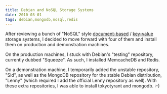 ```yaml
---
title: Debian and NoSQL Storage Systems
date: 2010-03-01
tags: debian,mongodb,nosql,redis
---
```

After reviewing a bunch of "NoSQL" style [document-based](http://www.docunext.com/2010/02/redis-memcachedb-or-couchdb/) / [key-value](http://www.docunext.com/2010/02/redis-and-tokyo-tyrant.html) storage systems, I decided to move forward with four of them and install them on production and demonstration machines.

On the production machines, I stuck with Debian's "testing" repository, currently dubbed "Squeeze". As such, I installed MemcacheDB and Redis.

On a demonstration machine, I temporarily added the unstable repository, "Sid", as well as the MongoDB repository for the stable Debian distribution, "Lenny" (which required I add the official Lenny repository as well). With these extra repositories, I was able to install tokyotyrant and mongodb. :-)

